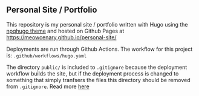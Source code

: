## Personal Site / Portfolio
This repository is my personal site / portfolio written with Hugo using  the
[npqhugo theme](https://github.com/saadjsct/npqhugo) and hosted on Github Pages
at https://meowcenary.github.io/personal-site/

Deployments are run through Github Actions. The workflow for this project is:
`.github/workflows/hugo.yaml`

The directory `public/` is included to `.gitignore` because the deployment
workflow builds the site, but if the deployment process is changed to something
that simply tranfsers the files this directory should be removed from
`.gitignore`. Read more [here](https://gohugo.io/getting-started/usage/#the-hugo-command)
